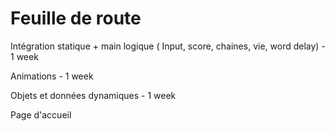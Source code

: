 # Feuille de route

Intégration statique + main logique ( Input, score, chaines, vie, word delay) - 1 week

Animations - 1 week

Objets et données dynamiques - 1 week

Page d'accueil